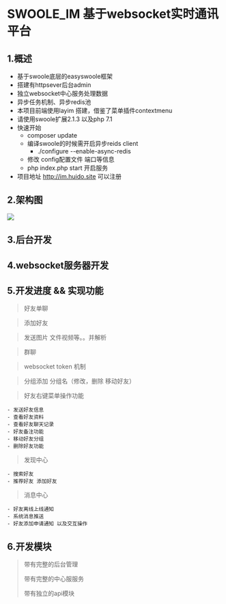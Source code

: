 SWOOLE_IM 基于websocket实时通讯平台
==============
1.概述
--------------
+ 基于swoole底层的easyswoole框架
+ 搭建有httpsever后台admin
+ 独立websocket中心服务处理数据
+ 异步任务机制、异步redis池
+ 本项目前端使用layim 搭建，借鉴了菜单插件contextmenu
+ 请使用swoole扩展2.1.3 以及php 7.1
+ 快速开始
    - composer update
    - 编译swoole的时候需开启异步reids client 
        - ./configure --enable-async-redis
    - 修改 config配置文件 端口等信息
    - php index.php start 开启服务
+ 项目地址 http://im.huido.site 可以注册


2.架构图
--------------
![](http://talk.huido.site/swoole-im.png)

3.后台开发
--------------

    
4.websocket服务器开发
-----------


5.开发进度 && 实现功能
----------
> 好友单聊

> 添加好友

> 发送图片 文件视频等。。并解析

> 群聊

> websocket token 机制

> 分组添加 分组名（修改，删除 移动好友）

> 好友右键菜单操作功能

    - 发送好友信息
    - 查看好友资料
    - 查看好友聊天记录
    - 好友备注功能
    - 移动好友分组
    - 删除好友功能
> 发现中心

    - 搜索好友
    - 推荐好友 添加好友
> 消息中心

    - 好友离线上线通知
    - 系统消息推送
    - 好友添加申请通知 以及交互操作


6.开发模块
----------
> 带有完整的后台管理
>
> 带有完整的中心服服务
>
> 带有独立的api模块

